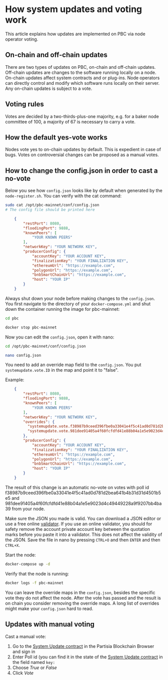 # How system updates and voting work

This article explains how updates are implemented on PBC via node operator voting.

## On-chain and off-chain updates

There are two types of updates on PBC, on-chain and off-chain updates. Off-chain updates are changes to the software running locally on a node. On-chain updates affect system contracts and or plug-ins.
Node operators can directly control and modify which software runs locally on their server. Any on-chain updates is subject to a vote.

## Voting rules

Votes are decided by a two-thirds-plus-one majority, e.g. for a baker node committee of 100, a majority of 67 is necessary to carry a vote.

## How the default yes-vote works

Nodes vote yes to on-chain updates by default. This is expedient in case of bugs. Votes on controversial changes can be proposed as a manual votes. 

## How to change the config.json in order to cast a no-vote

Below you see how `config.json` looks like by default when generated by the `node-register.sh`. You can verify with the cat command:

```bash
sudo cat /opt/pbc-mainnet/conf/config.json
# The config file should be printed here
```

```JSON
    {
        "restPort": 8080,
        "floodingPort": 9888,
        "knownPeers": [
            "YOUR KNOWN PEERS"
        ],
        "networkKey": "YOUR NETWORK KEY",
        "producerConfig": {
            "accountKey": "YOUR ACCOUNT KEY",
            "finalizationKey": "YOUR FINALIZATION KEY",
            "ethereumUrl": "https://example.com",
            "polygonUrl": "https://example.com",
            "bnbSmartChainUrl": "https://example.com",
            "host": "YOUR IP"
        }
    }
```

Always shut down your node before making changes to the `config.json`. You first navigate to the directory of your `docker-compose.yml` and shut down the container running the image for pbc-mainnet:

````bash
cd pbc
````

````bash
docker stop pbc-mainnet
````
Now you can edit the `config.json`, open it with nano:

```bash
cd /opt/pbc-mainnet/conf/config.json
```

```bash
nano config.json
```

You need to add an override map field to the `config.json`. You put `systemupdate.vote.ID` in the map and point it to "false".

Example:
```JSON
    {
        "restPort": 8080,
        "floodingPort": 9888,
        "knownPeers": [
            "YOUR KNOWN PEERS"
        ],
        "networkKey": "YOUR NETWORK KEY",
        "overrides": {
          "systemupdate.vote.f38987b9ceed396fbe0a33041e4f5c41ad0d781d2bea641b4b31d31d4501b5e5": "false",
          "systemupdate.vote.981dee91405a4f60fcfdfd41e88b04a1e5e9023d4c49449228a9f9207bb4ba39": "false"
        },
        "producerConfig": {
            "accountKey": "YOUR ACCOUNT KEY",
            "finalizationKey": "YOUR FINALIZATION KEY",
            "ethereumUrl": "https://example.com",
            "polygonUrl": "https://example.com",
            "bnbSmartChainUrl": "https://example.com",
            "host": "YOUR IP"
        }
    }
```
The result of this change is an automatic no-vote on votes with poll id f38987b9ceed396fbe0a33041e4f5c41ad0d781d2bea641b4b31d31d4501b5e5 and 981dee91405a4f60fcfdfd41e88b04a1e5e9023d4c49449228a9f9207bb4ba39 from your node.

Make sure the JSON you made is valid. You can download a JSON editor or use a free online [validator](https://jsonlint.com/). If you use an online validator, you should for safety remove the account private account key between the quotation marks before you paste it into a validator. This does not affect the validity of the JSON. Save the file in nano by pressing `CTRL+O` and then `ENTER` and then `CTRL+X`.

Start the node:

```bash
docker-compose up -d
```

Verify that the node is running:

```bash
docker logs -f pbc-mainnet
```

You can leave the override maps in the `config.json`, besides the specific vote they do not affect the node. After the vote has passed and the result is on chain you consider removing the override maps. A long list of overrides might make your `config.json` hard to read.

## Updates with manual voting
 

Cast a manual vote:

1. Go to the [System Update contract](https://browser.partisiablockchain.com/contracts/04c5f00d7c6d70c3d0919fd7f81c7b9bfe16063620/vote) in the Partisia Blockchain Browser and sign in   
2. Enter Poll id (you can find it in the state of the [System Update contract](https://browser.partisiablockchain.com/contracts/04c5f00d7c6d70c3d0919fd7f81c7b9bfe16063620?tab=state) in the field named `key:`   
3. Choose _True_ or _False_   
4. Click _Vote_   
